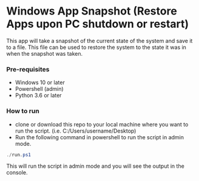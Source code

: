 <!-- write readme that ultimatly asks user to run ./run.ps1 in admin mode on powershell -->

# Windows App Snapshot (Restore Apps upon PC shutdown or restart)

This app will take a snapshot of the current state of the system and save it to a file. This file can be used to restore the system to the state it was in when the snapshot was taken.

### Pre-requisites

- Windows 10 or later
- Powershell (admin)
- Python 3.6 or later

### How to run

- clone or download this repo to your local machine where you want to run the script. (i.e. C:/Users/username/Desktop)
- Run the following command in powershell to run the script in admin mode.

```powershell
./run.ps1
```

This will run the script in admin mode and you will see the output in the console.
